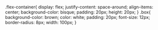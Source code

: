 .flex-container{
    display: flex;
    justify-content: space-around;
    align-items: center;
    background-color: bisque;
    padding: 20px;
    height: 20px;
}
.box{
    background-color: brown;
    color: white;
    padding: 20px;
    font-size: 12px;
    border-radius: 8px;
    width: 100px;
}
